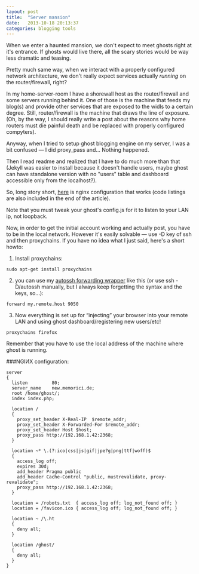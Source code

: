 ```yaml
---
layout: post
title:  "Server mansion"
date:   2013-10-18 20:13:37
categories: blogging tools
---
```


When we enter a haunted mansion, we don't expect to meet ghosts right at it's entrance. If ghosts would live there, all the scary stories would be way less dramatic and teasing.

Pretty much same way, when we interact with a properly configured network architecture, we don't really expect services actually *running* on the router/firewall, right? 

In my home-server-room I have a shorewall host as the router/firewall and some servers running behind it. One of those is the machine that feeds my blog(s) and provide other services that are exposed to the widls to a certain degree. Still, router/firewall is the machine that draws the line of exposure. (Oh, by the way, I should really write a post about the reasons why home routers must die painful death and be replaced with properly configured compyters).

Anyway, when I tried to setup ghost blogging engine on my server, I was a bit confused — I did proxy_pass and... Nothing happened.

Then I read readme and realized that I have to do much more than that (Jekyll was easier to install because it doesn't handle users, maybe ghost can have standalone version with no "users" table and dashboard accessible only from the localhost?).

So, long story short, [here](https://gist.github.com/manpages/7042557) is nginx configuration that works (code listings are also included in the end of the article).

Note that you must tweak your ghost's config.js for it to listen to your LAN ip, not loopback.

Now, in order to get the initial account working and actually post, you have to be in the local network. However it's easily solvable — use -D key of ssh and then proxychains.
If you have no idea what I just said, here's a short howto:

 1. Install proxychains:
 
 ``sudo apt-get install proxychains``
 
 2. you can use my [autossh forwarding wrapper](https://github.com/manpages/tunnel/blob/master/forward) like this (or use ssh -D/autossh manually, but I always keep forgetting the syntax and the keys, so...):
 
 ``forward my.remote.host 9050``

 3. Now everything is set up for “injecting” your browser into your remote LAN and using ghost dashboard/registering new users/etc!
 
 ``proxychains firefox``
 
 Remember that you have to use the local address of the machine where ghost is running.


###NGIИX configuration:
```
server 
{   
  listen         80; 
  server_name    new.memorici.de;
  root /home/ghost/;
  index index.php;

  location / 
  {
    proxy_set_header X-Real-IP  $remote_addr;
    proxy_set_header X-Forwarded-For $remote_addr;
    proxy_set_header Host $host;
    proxy_pass http://192.168.1.42:2368;
  }   

  location ~* \.(?:ico|css|js|gif|jpe?g|png|ttf|woff)$ 
  {
    access_log off; 
    expires 30d;
    add_header Pragma public
    add_header Cache-Control "public, mustrevalidate, proxy-revalidate";
    proxy_pass http://192.168.1.42:2368;
  }   

  location = /robots.txt  { access_log off; log_not_found off; }
  location = /favicon.ico { access_log off; log_not_found off; }

  location ~ /\.ht 
  {
    deny all;
  }   

  location /ghost/ 
  {
    deny all;
  }   
}   
```
